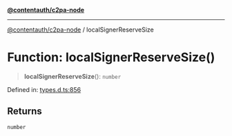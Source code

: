 [**@contentauth/c2pa-node**](../README.md)

***

[@contentauth/c2pa-node](../README.md) / localSignerReserveSize

# Function: localSignerReserveSize()

> **localSignerReserveSize**(): `number`

Defined in: [types.d.ts:856](https://github.com/contentauth/c2pa-node-v2/blob/8bb2490bb1f0c6c00c0930669451a7750cccfebc/js-src/types.d.ts#L856)

## Returns

`number`
